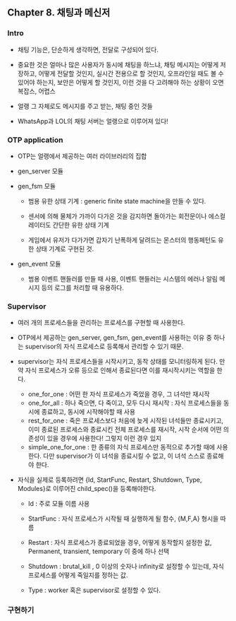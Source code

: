 ## Chapter 8. 채팅과 메신저

### Intro

* 채팅 기능은, 단순하게 생각하면, 전달로 구성되어 있다.

* 중요한 것은 얼마나 많은 사용자가 동시에 채팅을 하느냐, 채팅 메시지는 어떻게 저장하고, 어떻게 전달할 것인지, 실시간 전용으로 할 것인지, 오프라인일 때도 볼 수 있어야 하는지, 보안은 어떻게 할 것인지, 이런 것을 다 고려해야 하는 상황이 오면 복잡스, 어렵스

* 얼랭 그 자체로도 메시지를 주고 받는, 채팅 중인 것들

* WhatsApp과 LOL의 채팅 서버는 얼랭으로 이루어져 있다!


### OTP application

* OTP는 얼랭에서 제공하는 여러 라이브러리의 집합

* gen_server 모듈

* gen_fsm 모듈 

    * 범용 유한 상태 기계 : generic finite state machine을 만들 수 있다.

    * 센서에 의해 물체가 가까이 다가온 것을 감지하면 돌아가는 회전문이나 에스컬레이터도 간단한 유한 상태 기계
    * 게임에서 유저가 다가가면 갑자기 난폭하게 달려드는 몬스터의 행동페턴도 유한 상태 기계로 구현된 것.


* gen_event 모듈

    * 범용 이벤트 핸들러를 만들 때 사용, 이벤트 핸들러는 시스템의 에러나 알림 메시지 등의 로그를 처리할 때 유용하다.
    

### Supervisor

* 여러 개의 프로세스들을 관리하는 프로세스를 구현할 때 사용한다.
* OTP에서 제공하는 gen_server, gen_fsm, gen_event를 사용하는 이유 중 하나는 supervisor의 자식 프로세스로 등록해서 관리할 수 있기 때문.

* supervisor는 자식 프로세스들을 시작시키고, 동작 상태를 모니터링하게 된다. 만약 자식 프로세스가 오류 등으로 인해서 종료된다면 이를 재시작시키는 역할을 한다.

    * one_for_one : 어떤 한 자식 프로세스가 죽었을 경우, 그 녀석만 재시작
    * one_for_all : 하나 죽으면, 다 죽이고, 모두 다시 재시작 : 자식 프로세스들을 동시에 종료하고, 동시에 시작해야할 때 사용
    * rest_for_one : 죽은 프로세스보다 처음에 늦게 시작된 녀석들만 종료시키고, 이미 종료된 프로세스와 종료시킨 전체 프로세스를 재시작, 시작 순서에 어떤 의존성이 있을 경우에 사용한다! 그렇지 이런 경우 있지
    * simple_one_for_one : 한 종류의 자식 프로세스만 동적으로 추가할 때에 사용한다. 다만 supervisor가 이 녀석을 종료시킬 수 없고, 이 녀석 스스로 종료해야 한다.

* 자식을 실제로 등록하려면 {Id, StartFunc, Restart, Shutdown, Type, Modules}로 이루어진 child_spec()을 등록해야한다. 

    * Id : 주로 모듈 이름 사용
    * StartFunc : 자식 프로세스가 시작될 때 실행하게 될 함수, {M,F,A} 형시을 따름
    * Restart : 자식 프로세스가 종료되었을 경우, 어떻게 동작할지 설정한 값, Permanent, transient, temporary 이 중에 하나 선택

    * Shutdown : brutal_kill , 0 이상의 숫자나 infinity로 설정할 수 있는데, 자식 프로세스를 어떻게 죽일지를 정하는 값.

    * Type : worker 혹은 supervisor로 설정할 수 있다. 


### 구현하기 


